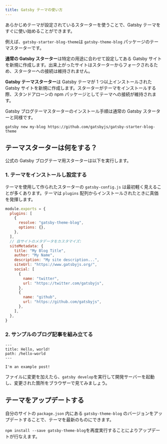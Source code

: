 ```yaml
---
title: Gatsby テーマの使い方
---
```


あらかじめテーマが設定されているスターターを使うことで、Gatsby テーマをすぐに使い始めることができます。

例えば、`gatsby-starter-blog-theme`は `gatsby-theme-blog` パッケージのテーマスターターです。

**通常の Gatsby スターター**は特定の用途に合わせて設定してある Gatsby サイトを新規に作成します。出来上がったサイトはスターターからフォークされるため、スターターへの接続は維持されません。

**Gatsby テーマスターター**は Gatsby テーマが 1 つ以上インストールされた Gatsby サイトを新規に作成します。スターターがテーマをインストールする際、スタンドアローンの npm パッケージとしてテーマへの接続が維持されます。

Gatsby ブログテーマスターターのインストール手順は通常の Gatsby スターターと同様です。

```shell
gatsby new my-blog https://github.com/gatsbyjs/gatsby-starter-blog-theme
```

## テーマスターターは何をする？

公式の Gatsby ブログテーマ用スターターは以下を実行します。

### 1. テーマをインストールし設定する

テーマを使用して作られたスターターの `gatsby-config.js` は最初軽く見えることが多くあります。テーマは `plugins` 配列からインストールされたときに真価を発揮します。

```javascript:title=gatsby-config.js
module.exports = {
  plugins: [
    {
      resolve: "gatsby-theme-blog",
      options: {},
    },
  ],
  // 自サイトのメタデータをカスタマイズ:
  siteMetadata: {
    title: "My Blog Title",
    author: "My Name",
    description: "My site description...",
    siteUrl: "https://www.gatsbyjs.org/",
    social: [
      {
        name: "twitter",
        url: "https://twitter.com/gatsbyjs",
      },
      {
        name: "github",
        url: "https://github.com/gatsbyjs",
      },
    ],
  },
}
```

### 2. サンプルのブログ記事を組み立てる

```mdx:title=/content/posts/hello-world.mdx
---
title: Hello, world!
path: /hello-world
---

I'm an example post!
```

ファイルに変更を加えたら、`gatsby develop`を実行して開発サーバーを起動し、変更された箇所をブラウザーで見てみましょう。

## テーマをアップデートする

自分のサイトの `package.json` 内にある `gatsby-theme-blog` のバージョンをアップデートすることで、テーマを最新のものにできます。

`npm install --save gatsby-theme-blog`を再度実行することによりアップデートが行なえます。
